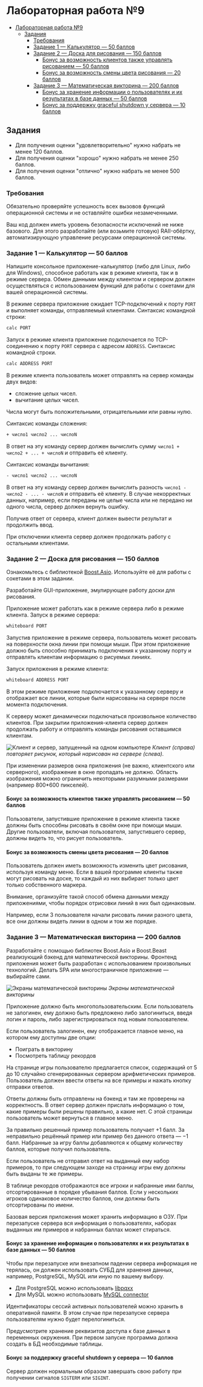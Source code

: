 # Лабораторная работа №9

- [Лабораторная работа №9](#лабораторная-работа-9)
  - [Задания](#задания)
    - [Требования](#требования)
    - [Задание 1 — Калькулятор — 50 баллов](#задание-1--калькулятор--50-баллов)
    - [Задание 2 — Доска для рисования — 150 баллов](#задание-2--доска-для-рисования--150-баллов)
      - [Бонус за возможность клиентов также управлять рисованием — 50 баллов](#бонус-за-возможность-клиентов-также-управлять-рисованием--50-баллов)
      - [Бонус за возможность смены цвета рисования — 20 баллов](#бонус-за-возможность-смены-цвета-рисования--20-баллов)
    - [Задание 3 — Математическая викторина — 200 баллов](#задание-3--математическая-викторина--200-баллов)
      - [Бонус за хранение информации о пользователях и их результатах в базе данных — 50 баллов](#бонус-за-хранение-информации-о-пользователях-и-их-результатах-в-базе-данных--50-баллов)
      - [Бонус за поддержку graceful shutdown у сервера — 10 баллов](#бонус-за-поддержку-graceful-shutdown-у-сервера--10-баллов)

## Задания

- Для получения оценки "удовлетворительно" нужно набрать не менее 120 баллов.
- Для получения оценки "хорошо" нужно набрать не менее 250 баллов.
- Для получения оценки "отлично" нужно набрать не менее 500 баллов.

### Требования

Обязательно проверяйте успешность всех вызовов функций операционной системы и не оставляйте ошибки незамеченными.

Ваш код должен иметь уровень безопасности исключений не ниже базового.
Для этого разработайте (или возьмите готовую) RAII-обёртку, автоматизирующую
управление ресурсами операционной системы.

### Задание 1 — Калькулятор — 50 баллов

Напишите консольное приложение-калькулятор (либо для Linux, либо для Windows),
способное работать как в режиме клиента, так и в режиме сервера.
Обмен данными между клиентом и сервером должен осуществляться с использованием
функций для работы с сокетами для вашей операционной системы.

В режиме сервера приложение ожидает TCP-подключений к порту `PORT` и
выполняет команды, отправляемый клиентами. Синтаксис командной строки:

```bash
calc PORT
```

Запуск в режиме клиента приложение подключается по TCP-соединению к порту `PORT` сервера с адресом `ADDRESS`.
Синтаксис командной строки.

```bash
calc ADDRESS PORT
```

В режиме клиента пользователь может отправлять на сервер команды двух видов:

- сложение целых чисел.
- вычитание целых чисел.

Числа могут быть положительными, отрицательными или равны нулю.

Синтаксис команды сложения:

```txt
+ число1 число2 ... числоN
```

В ответ на эту команду сервер должен вычислить сумму `число1 + число2 + ... + числоN` и отправить её клиенту.

Синтаксис команды вычитания:

```txt
- число1 число2 ... числоN
```

В ответ на эту команду сервер должен вычислить разность `число1 - число2 - ... - числоN` и отправить её клиенту.
В случае некорректных данных, например, если переданы не целые числа или не передано ни одного числа,
сервер должен вернуть ошибку.

Получив ответ от сервера, клиент должен вывести результат и продолжить ввод.

При отключении клиента сервер должен продолжать работу с остальными клиентами.

### Задание 2 — Доска для рисования — 150 баллов

Ознакомьтесь с библиотекой [Boost.Asio](https://www.boost.org/doc/libs/1_86_0/doc/html/boost_asio.html).
Используйте её для работы с сокетами в этом задании.

Разработайте GUI-приложение, эмулирующее работу доски для рисования.

Приложение может работать как в режиме сервера либо в режиме клиента.
Запуск в режиме сервера:

```bash
whiteboard PORT
```

Запустив приложение в режиме сервера, пользователь может рисовать
на поверхности окна линии при помощи мыши.
При этом приложение должно быть способно принимать подключения
к указанному порту и отправлять клиентам информацию о рисуемых линиях.

Запуск приложения в режиме клиента:

```bash
whiteboard ADDRESS PORT
```

В этом режиме приложение подключается к указанному серверу и отображает
все линии, которые были нарисованы на сервере после момента подключения.

К серверу может динамически подключаться произвольное количество клиентов.
При закрытии приложения-клиента сервер должен продолжать работу
и отправлять команды рисования оставшимся клиентам.

![Клиент и сервер, запущенный на одном компьютере](images/whiteboard.png)
*Клиент (справа) повторяет рисунок, который нарисован на сервере (слева).*

При изменении размеров окна приложения (не важно, клиентского или серверного), изображение в окне пропадать не должно.
Область изображения можно ограничить некоторыми разумными  размерами (например 800*600 пикселей).

#### Бонус за возможность клиентов также управлять рисованием — 50 баллов

Пользователи, запустившие приложение в режиме клиента также должны быть
способны рисовать в своём окне при помощи мыши.
Другие пользователи, включая пользователя, запустившего сервер, должны
видеть то, что рисует пользователь.

#### Бонус за возможность смены цвета рисования — 20 баллов

Пользователь должен иметь возможность изменить цвет рисования, используя команду меню.
Если в вашей программе клиенты также могут рисовать на доске,
то каждый из них выбирает только цвет только собственного маркера.

Внимание, организуйте такой способ обмена данными между приложениями,
чтобы порядок отрисовки линий в них был одинаковым.

Например, если 3 пользователя начали рисовать линии разного цвета,
все они должны видеть линии в одном и том же порядке.

### Задание 3 — Математическая викторина — 200 баллов

Разработайте с помощью библиотек Boost.Asio и Boost.Beast реализующий бэкенд для математической викторины.
Фронтенд приложения может быть разработан с использованием произвольных технологий.
Делать SPA или многостраничное приложение — выбирайте сами.

![Экраны математической викторины](images/math-game.png)
*Экраны математической викторины*

Приложение должно быть многопользовательским.
Если пользователь не залогинен, ему должно быть предложено либо залогиниться, введя логин и пароль,
либо зарегистрироваться под новым пользователем.

Если пользователь залогинен, ему отображается главное меню, на котором ему доступны две опции:

- Поиграть в викторину
- Посмотреть таблицу рекордов

На странице игры пользователю предлагается список,
содержащий от 5 до 10 случайно сгенерированных сервером арифметических примеров.
Пользователь должен ввести ответы на все примеры и нажать кнопку отправки ответов.

Ответы должны быть отправлены на бэкенд и там же проверены на корректность.
В ответ сервер должен прислать информацию о том,
какие примеры были решены правильно, а какие нет. С этой страницы пользователь может вернуться в главное меню.

За правильно решенный пример пользователь получает $+1$ балл.
За неправильно решённый пример или пример без данного ответа — $-1$ балл.
Набранные за игру баллы добавляются к общему количеству баллов, которые получил пользователь.

Если пользователь не отправил ответ на выданный ему набор примеров,
то при следующем заходе на страницу игры ему должны быть выданы те же примеры.

В таблице рекордов отображаются все игроки и набранные ими баллы, отсортированные в порядке убывания баллов.
Если у нескольких игроков одинаковое количество баллов, они должны быть отсортированы по имени.

Базовая версия приложения может хранить информацию в ОЗУ.
При перезапуске сервера вся информация о пользователях, наборах выданных им примеров и набранных баллах может стираться.

#### Бонус за хранение информации о пользователях и их результатах в базе данных — 50 баллов

Чтобы при перезапуске или внезапном падении сервера информация не терялась,
он должен использовать СУБД для хранения данных, например, PostgreSQL, MySQL или иную по вашему выбору.

- Для PostgreSQL можно использовать [libpqxx](https://github.com/jtv/libpqxx)
- Для MySQL можно использовать [MySQL connector](https://dev.mysql.com/downloads/connector/cpp/)

Идентификаторы сессий активных пользователей можно хранить в оперативной памяти.
В этом случае при перезапуске сервера пользователям нужно будет перелогиниться.

Предусмотрите хранение реквизитов доступа к базе данных в переменных окружения.
При первом запуске программа должна создать в БД необходимые таблицы.

#### Бонус за поддержку graceful shutdown у сервера — 10 баллов

Сервер должен нормальным образом завершать свою работу при получении сигналов `SIGTERM` или `SIGINT`.
